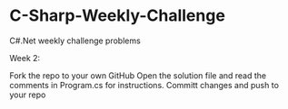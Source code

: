 # C-Sharp-Weekly-Challenge
C#.Net weekly challenge problems

Week 2:

Fork the repo to your own GitHub
Open the solution file and read the comments in Program.cs for instructions.
Committ changes and push to your repo
